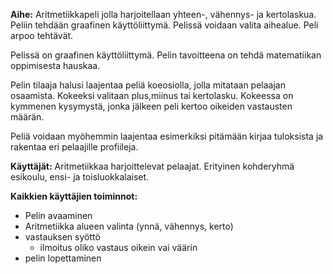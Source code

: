 **Aihe:** Aritmetiikkapeli jolla harjoitellaan yhteen-, vähennys- ja kertolaskua.
Peliin tehdään graafinen käyttöliittymä. Pelissä voidaan valita aihealue. Peli arpoo
tehtävät.

Pelissä on graafinen käyttöliittymä. Pelin tavoitteena on tehdä matematiikan oppimisesta hauskaa.

Pelin tilaaja halusi laajentaa peliä koeosiolla, jolla mitataan pelaajan osaamista. Kokeeksi valitaan plus,miinus tai kertolasku. Kokeessa on kymmenen kysymystä, jonka jälkeen peli kertoo oikeiden vastausten määrän.


Peliä voidaan myöhemmin laajentaa esimerkiksi pitämään kirjaa tuloksista ja rakentaa eri pelaajille profiileja.

**Käyttäjät:** Aritmetiikkaa harjoittelevat pelaajat. Erityinen kohderyhmä esikoulu, ensi- ja toisluokkalaiset. 

**Kaikkien käyttäjien toiminnot:** 

- Pelin avaaminen
- Aritmetiikka alueen valinta (ynnä, vähennys, kerto)
- vastauksen syöttö
	- ilmoitus oliko vastaus oikein vai väärin
- pelin lopettaminen
